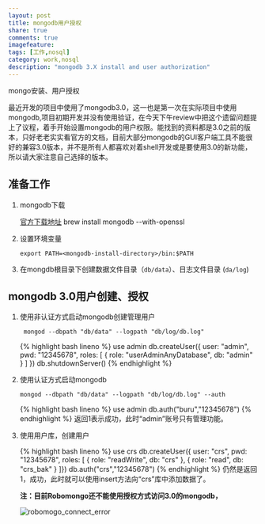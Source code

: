```yaml
---
layout: post
title: mongodb用户授权
share: true
comments: true
imagefeature:
tags: [工作,nosql]
category: work,nosql
description: "mongodb 3.X install and user authorization"
---
```


mongo安装、用户授权

<!--more-->

最近开发的项目中使用了mongodb3.0，这一也是第一次在实际项目中使用mongodb,项目初期开发并没有使用验证，在今天下午review中把这个遗留问题提上了议程，着手开始设置mongodb的用户权限。能找到的资料都是3.0之前的版本，只好老老实实看官方的文档，目前大部分mongodb的GUI客户端工具不能很好的兼容3.0版本，并不是所有人都喜欢对着shell开发或是要使用3.0的新功能，所以请大家注意自己选择的版本。

## 准备工作
1.	 mongodb下载
	
		[官方下载地址](https://www.mongodb.org/dl/osx/x86_64)
		brew install mongodb --with-openssl

	
2.	设置环境变量

		export PATH=<mongodb-install-directory>/bin:$PATH
		 
3.	在mongdb根目录下创建数据文件目录（`db/data`）、日志文件目录 (`da/log`)

## mongodb 3.0用户创建、授权

1. 使用非认证方式启动mongodb创建管理用户
	
		mongod --dbpath "db/data" --logpath "db/log/db.log"

	{% highlight bash lineno %}
	use admin
	db.createUser({
    	user: "admin",
    	pwd: "12345678",
    	roles: [ { role: "userAdminAnyDatabase", db: "admin" } ]
 	})
 	db.shutdownServer()
	{%  endhighlight %}
		
2.	使用认证方式启动mongodb

		mongod --dbpath "db/data" --logpath "db/log/db.log" --auth

	{% highlight bash lineno %}
	use admin
	db.auth("buru","12345678")
	{%  endhighlight %}
	返回1表示成功，此时“admin”账号只有管理功能。


3.	使用用户库，创建用户

	{% highlight bash lineno %}
	use crs
	db.createUser({
	   	user: "crs",
		pwd: "12345678",
		roles: [
		    { role: "readWrite", db: "crs" },
			{ role: "read", db: "crs_bak" }
	]})
	db.auth("crs","12345678")
	{%  endhighlight %}
	仍然是返回1，成功，此时就可以使用insert方法向“crs”库中添加数据了。
	
	**注：目前Robomongo还不能使用授权方式访问3.0的mongodb，**
	
	![][1]
	
	
[1]: http://jeffreywei.github.io/assets/posts/2015-05/robomogo_connect_error.png "robomogo_connect_error"
	







